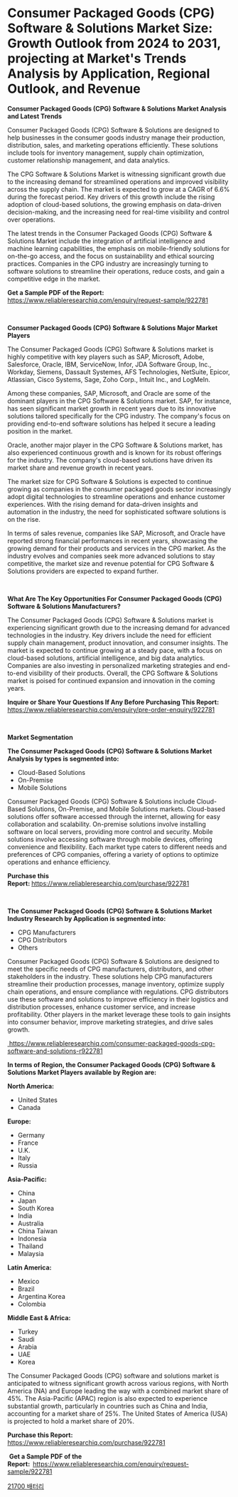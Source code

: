 <p><h1>Consumer Packaged Goods (CPG) Software & Solutions Market Size: Growth Outlook from 2024 to 2031, projecting at Market's Trends Analysis by Application, Regional Outlook, and Revenue</h1></p><p><strong>Consumer Packaged Goods (CPG) Software & Solutions Market Analysis and Latest Trends</strong></p>
<p><p>Consumer Packaged Goods (CPG) Software & Solutions are designed to help businesses in the consumer goods industry manage their production, distribution, sales, and marketing operations efficiently. These solutions include tools for inventory management, supply chain optimization, customer relationship management, and data analytics.</p><p>The CPG Software & Solutions Market is witnessing significant growth due to the increasing demand for streamlined operations and improved visibility across the supply chain. The market is expected to grow at a CAGR of 6.6% during the forecast period. Key drivers of this growth include the rising adoption of cloud-based solutions, the growing emphasis on data-driven decision-making, and the increasing need for real-time visibility and control over operations.</p><p>The latest trends in the Consumer Packaged Goods (CPG) Software & Solutions Market include the integration of artificial intelligence and machine learning capabilities, the emphasis on mobile-friendly solutions for on-the-go access, and the focus on sustainability and ethical sourcing practices. Companies in the CPG industry are increasingly turning to software solutions to streamline their operations, reduce costs, and gain a competitive edge in the market.</p></p>
<p><strong>Get a Sample PDF of the Report:&nbsp;</strong> <a href="https://www.reliableresearchiq.com/enquiry/request-sample/922781">https://www.reliableresearchiq.com/enquiry/request-sample/922781</a></p>
<p>&nbsp;</p>
<p><strong>Consumer Packaged Goods (CPG) Software & Solutions Major Market Players</strong></p>
<p><p>The Consumer Packaged Goods (CPG) Software & Solutions market is highly competitive with key players such as SAP, Microsoft, Adobe, Salesforce, Oracle, IBM, ServiceNow, Infor, JDA Software Group, Inc., Workday, Siemens, Dassault Systemes, AFS Technologies, NetSuite, Epicor, Atlassian, Cisco Systems, Sage, Zoho Corp., Intuit Inc., and LogMeIn.</p><p>Among these companies, SAP, Microsoft, and Oracle are some of the dominant players in the CPG Software & Solutions market. SAP, for instance, has seen significant market growth in recent years due to its innovative solutions tailored specifically for the CPG industry. The company's focus on providing end-to-end software solutions has helped it secure a leading position in the market.</p><p>Oracle, another major player in the CPG Software & Solutions market, has also experienced continuous growth and is known for its robust offerings for the industry. The company's cloud-based solutions have driven its market share and revenue growth in recent years.</p><p>The market size for CPG Software & Solutions is expected to continue growing as companies in the consumer packaged goods sector increasingly adopt digital technologies to streamline operations and enhance customer experiences. With the rising demand for data-driven insights and automation in the industry, the need for sophisticated software solutions is on the rise.</p><p>In terms of sales revenue, companies like SAP, Microsoft, and Oracle have reported strong financial performances in recent years, showcasing the growing demand for their products and services in the CPG market. As the industry evolves and companies seek more advanced solutions to stay competitive, the market size and revenue potential for CPG Software & Solutions providers are expected to expand further.</p></p>
<p>&nbsp;</p>
<p><strong>What Are The Key Opportunities For Consumer Packaged Goods (CPG) Software & Solutions Manufacturers?</strong></p>
<p><p>The Consumer Packaged Goods (CPG) Software & Solutions market is experiencing significant growth due to the increasing demand for advanced technologies in the industry. Key drivers include the need for efficient supply chain management, product innovation, and consumer insights. The market is expected to continue growing at a steady pace, with a focus on cloud-based solutions, artificial intelligence, and big data analytics. Companies are also investing in personalized marketing strategies and end-to-end visibility of their products. Overall, the CPG Software & Solutions market is poised for continued expansion and innovation in the coming years.</p></p>
<p><strong>Inquire or Share Your Questions If Any Before Purchasing This Report:</strong> <a href="https://www.reliableresearchiq.com/enquiry/pre-order-enquiry/922781">https://www.reliableresearchiq.com/enquiry/pre-order-enquiry/922781</a></p>
<p>&nbsp;</p>
<p><strong>Market Segmentation</strong></p>
<p><strong>The Consumer Packaged Goods (CPG) Software & Solutions Market Analysis by types is segmented into:</strong></p>
<p><ul><li>Cloud-Based Solutions</li><li>On-Premise</li><li>Mobile Solutions</li></ul></p>
<p><p>Consumer Packaged Goods (CPG) Software & Solutions include Cloud-Based Solutions, On-Premise, and Mobile Solutions markets. Cloud-based solutions offer software accessed through the internet, allowing for easy collaboration and scalability. On-premise solutions involve installing software on local servers, providing more control and security. Mobile solutions involve accessing software through mobile devices, offering convenience and flexibility. Each market type caters to different needs and preferences of CPG companies, offering a variety of options to optimize operations and enhance efficiency.</p></p>
<p><strong>Purchase this Report:&nbsp;</strong><a href="https://www.reliableresearchiq.com/purchase/922781">https://www.reliableresearchiq.com/purchase/922781</a></p>
<p>&nbsp;</p>
<p><strong>The Consumer Packaged Goods (CPG) Software & Solutions Market Industry Research by Application is segmented into:</strong></p>
<p><ul><li>CPG Manufacturers</li><li>CPG Distributors</li><li>Others</li></ul></p>
<p><p>Consumer Packaged Goods (CPG) Software & Solutions are designed to meet the specific needs of CPG manufacturers, distributors, and other stakeholders in the industry. These solutions help CPG manufacturers streamline their production processes, manage inventory, optimize supply chain operations, and ensure compliance with regulations. CPG distributors use these software and solutions to improve efficiency in their logistics and distribution processes, enhance customer service, and increase profitability. Other players in the market leverage these tools to gain insights into consumer behavior, improve marketing strategies, and drive sales growth.</p></p>
<p><a href="https://www.reliableresearchiq.com/consumer-packaged-goods-cpg-software-and-solutions-r922781">&nbsp;https://www.reliableresearchiq.com/consumer-packaged-goods-cpg-software-and-solutions-r922781</a></p>
<p><strong>In terms of Region, the Consumer Packaged Goods (CPG) Software & Solutions Market Players available by Region are:</strong></p>
<p>
    <p> <strong> North America: </strong>
        <ul>
            <li>United States</li>
            <li>Canada</li>
        </ul>
        </p> 
    <p> <strong> Europe: </strong>
        <ul>
            <li>Germany</li>
            <li>France</li>
            <li>U.K.</li>
            <li>Italy</li>
            <li>Russia</li>
        </ul>
        </p> 
    <p> <strong> Asia-Pacific: </strong>
        <ul>
            <li>China</li>
            <li>Japan</li>
            <li>South Korea</li>
            <li>India</li>
            <li>Australia</li>
            <li>China Taiwan</li>
            <li>Indonesia</li>
            <li>Thailand</li>
            <li>Malaysia</li>
        </ul>
        </p> 
    <p> <strong> Latin America: </strong>
        <ul>
            <li>Mexico</li>
            <li>Brazil</li>
            <li>Argentina Korea</li>
            <li>Colombia</li>
        </ul>
        </p> 
    <p> <strong> Middle East & Africa: </strong>
        <ul>
            <li>Turkey</li>
            <li>Saudi</li>
            <li>Arabia</li>
            <li>UAE</li>
            <li>Korea</li>
        </ul>
    </p>
    </p>
<p><p>The Consumer Packaged Goods (CPG) software and solutions market is anticipated to witness significant growth across various regions, with North America (NA) and Europe leading the way with a combined market share of 45%. The Asia-Pacific (APAC) region is also expected to experience substantial growth, particularly in countries such as China and India, accounting for a market share of 25%. The United States of America (USA) is projected to hold a market share of 20%.</p></p>
<p><strong>Purchase this Report: </strong><a href="https://www.reliableresearchiq.com/purchase/922781">https://www.reliableresearchiq.com/purchase/922781</a></p>
<p>&nbsp;<strong>Get a Sample PDF of the Report:&nbsp;&nbsp;</strong><a href="https://www.reliableresearchiq.com/enquiry/request-sample/922781">https://www.reliableresearchiq.com/enquiry/request-sample/922781</a></p>
<p><strong></strong></p>
<p><p><a href="https://github.com/laholand/Market-Research-Report-List-5/blob/main/552186831667.md">21700 배터리</a></p></p>
